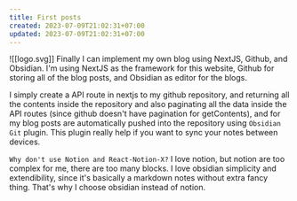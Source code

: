 ```yaml
---
title: First posts
created: 2023-07-09T21:02:31+07:00
updated: 2023-07-09T21:02:31+07:00
---
```

![[logo.svg]]
Finally I can implement my own blog using NextJS, Github, and Obsidian.
I'm using NextJS as the framework for this website, Github for storing all of the blog posts, and Obsidian as editor for the blogs.

I simply create a API route in nextjs to my github repository, and returning all the contents inside the repository and also paginating all the data inside the API routes (since github doesn't have pagination for getContents), and for my blog posts are automatically pushed into the repository using `Obsidian Git` plugin. This plugin really help if you want to sync your notes between devices.

`Why don't use Notion and React-Notion-X?`
I love notion, but notion are too complex for me, there are too many blocks.
I love obsidian simplicity and extendibility, since it's basically a markdown notes without extra fancy thing.
That's why I choose obsidian instead of notion.